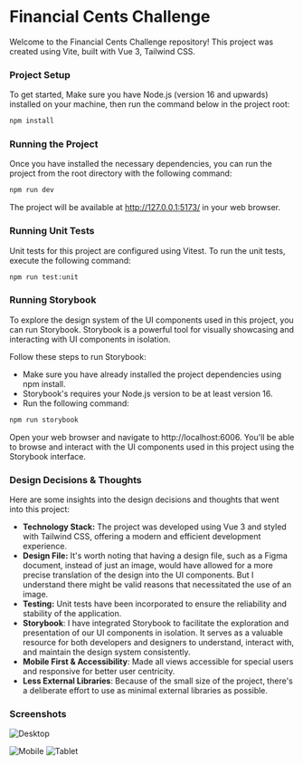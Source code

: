 # Financial Cents Challenge

Welcome to the Financial Cents Challenge repository! This project was created using Vite, built with Vue 3, Tailwind CSS. 

### Project Setup


To get started, Make sure you have Node.js (version 16 and upwards) installed on your machine, then run the command below in the project root:


```sh
npm install
```

### Running the Project
Once you have installed the necessary dependencies, you can run the project from the root directory with the following command:

```sh
npm run dev
```

The project will be available at http://127.0.0.1:5173/ in your web browser.

### Running Unit Tests
Unit tests for this project are configured using Vitest. To run the unit tests, execute the following command:

```sh
npm run test:unit
```

### Running Storybook
To explore the design system of the UI components used in this project, you can run Storybook. Storybook is a powerful tool for visually showcasing and interacting with UI components in isolation.

Follow these steps to run Storybook:

* Make sure you have already installed the project dependencies using npm install.
* Storybook's requires your Node.js version to be at least version 16.
* Run the following command:

```sh
npm run storybook
```
Open your web browser and navigate to http://localhost:6006.
You'll be able to browse and interact with the UI components used in this project using the Storybook interface. 

### Design Decisions & Thoughts
Here are some insights into the design decisions and thoughts that went into this project:

* __Technology Stack:__ The project was developed using Vue 3 and styled with Tailwind CSS, offering a modern and efficient development experience.
* __Design File:__ It's worth noting that having a design file, such as a Figma document, instead of just an image, would have allowed for a more precise translation of the design into the UI components. But I understand there might be valid reasons that necessitated the use of an image.
* __Testing:__ Unit tests have been incorporated to ensure the reliability and stability of the application.
* __Storybook__: I have integrated Storybook to facilitate the exploration and presentation of our UI components in isolation. It serves as a valuable resource for both developers and designers to understand, interact with, and maintain the design system consistently.
* __Mobile First & Accessibility__: Made all views accessible for special users and responsive for better user centricity.
* __Less External Libraries__: Because of the small size of the project, there's a deliberate effort to use as minimal external libraries as possible.

### Screenshots

![Desktop](https://github.com/benmalcom/financial-cents-challenge/assets/5072922/3f3cc054-e415-4ad4-9437-d3bad87f201c)

![Mobile](https://github.com/benmalcom/financial-cents-challenge/assets/5072922/50ef670c-4c84-41b7-a764-e5a1a2ca3818)
![Tablet](https://github.com/benmalcom/financial-cents-challenge/assets/5072922/55ca60d4-a2f8-4fba-839e-5a07b309ad01)